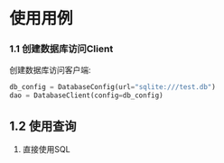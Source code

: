 # 使用用例

### 1.1 创建数据库访问Client

创建数据库访问客户端:

```python
db_config = DatabaseConfig(url="sqlite:///test.db")
dao = DatabaseClient(config=db_config)
```

## 1.2 使用查询

1. 直接使用SQL

```python

```


